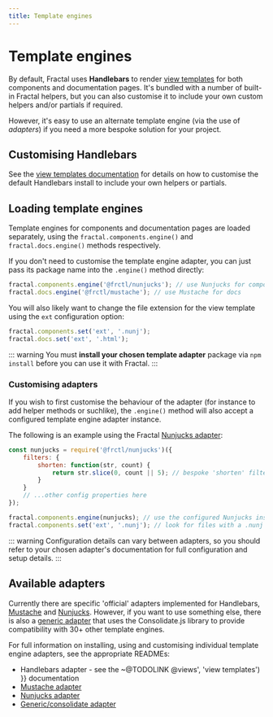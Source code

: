 ```yaml
---
title: Template engines
---
```


# Template engines

By default, Fractal uses **Handlebars** to render [view templates](../core-concepts/view-templates.html) for both components and documentation pages.
It's bundled with a number of built-in Fractal helpers, but you can also customise it to include your own custom helpers and/or partials if required.

However, it's easy to use an alternate template engine (via the use of _adapters_) if you need a more bespoke solution for your project.

## Customising Handlebars

See the [view templates documentation](../core-concepts/view-templates.html#using-handlebars) for details on how to customise the default Handlebars install to include your own helpers or partials.


## Loading template engines

Template engines for components and documentation pages are loaded separately, using the `fractal.components.engine()` and `fractal.docs.engine()` methods respectively.

If you don't need to customise the template engine adapter, you can just pass its package name into the `.engine()` method directly:

```js
fractal.components.engine('@frctl/nunjucks'); // use Nunjucks for components
fractal.docs.engine('@frctl/mustache'); // use Mustache for docs
```

You will also likely want to change the file extension for the view template using the `ext` configuration option:

```js
fractal.components.set('ext', '.nunj');
fractal.docs.set('ext', '.html');
```

::: warning
You must **install your chosen template adapter** package via `npm install` before you can use it with Fractal.
:::

### Customising adapters

If you wish to first customise the behaviour of the adapter (for instance to add helper methods or suchlike), the `.engine()` method will also accept a configured template engine adapter instance.

The following is an example using the Fractal [Nunjucks adapter](https://github.com/frctl/nunjucks):

```js
const nunjucks = require('@frctl/nunjucks')({
    filters: {
        shorten: function(str, count) {
            return str.slice(0, count || 5); // bespoke 'shorten' filter to use in view templates
        }
    }
    // ...other config properties here
});

fractal.components.engine(nunjucks); // use the configured Nunjucks instance for components
fractal.components.set('ext', '.nunj'); // look for files with a .nunj file extension
```

::: warning
Configuration details can vary between adapters, so you should refer to your chosen adapter's documentation for full configuration and setup details.
:::

## Available adapters

Currently there are specific 'official' adapters implemented for Handlebars, [Mustache](https://github.com/frctl/mustache) and [Nunjucks](https://github.com/frctl/nunjucks). However, if you want to use something else, there is also a [generic adapter](https://github.com/frctl/consolidate) that uses the Consolidate.js library to provide compatibility with 30+ other template engines.

For full information on installing, using and customising individual template engine adapters, see the appropriate READMEs:

* Handlebars adapter - see the ~@TODOLINK @views', 'view templates') }} documentation
* [Mustache adapter](https://github.com/frctl/mustache)
* [Nunjucks adapter](https://github.com/frctl/nunjucks)
* [Generic/consolidate adapter](https://github.com/frctl/consolidate)
